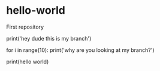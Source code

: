 # hello-world
First repository



print('hey dude this is my branch')

for i in range(10):
  print('why are you looking at my branch?')

print(hello world)

